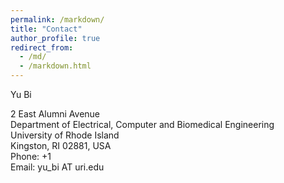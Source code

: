 ```yaml
---
permalink: /markdown/
title: "Contact"
author_profile: true
redirect_from: 
  - /md/
  - /markdown.html
---
```


Yu Bi <br>

2 East Alumni Avenue <br>
Department of Electrical, Computer and Biomedical Engineering <br>
University of Rhode Island <br>
Kingston, RI 02881, USA <br>
Phone: +1 <br>
Email: yu_bi AT uri.edu <br>
